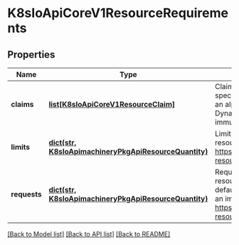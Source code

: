 # K8sIoApiCoreV1ResourceRequirements

## Properties
Name | Type | Description | Notes
------------ | ------------- | ------------- | -------------
**claims** | [**list[K8sIoApiCoreV1ResourceClaim]**](K8sIoApiCoreV1ResourceClaim.md) | Claims lists the names of resources, defined in spec.resourceClaims, that are used by this container.  This is an alpha field and requires enabling the DynamicResourceAllocation feature gate.  This field is immutable. It can only be set for containers. | [optional] 
**limits** | [**dict(str, K8sIoApimachineryPkgApiResourceQuantity)**](K8sIoApimachineryPkgApiResourceQuantity.md) | Limits describes the maximum amount of compute resources allowed. More info: https://kubernetes.io/docs/concepts/configuration/manage-resources-containers/ | [optional] 
**requests** | [**dict(str, K8sIoApimachineryPkgApiResourceQuantity)**](K8sIoApimachineryPkgApiResourceQuantity.md) | Requests describes the minimum amount of compute resources required. If Requests is omitted for a container, it defaults to Limits if that is explicitly specified, otherwise to an implementation-defined value. More info: https://kubernetes.io/docs/concepts/configuration/manage-resources-containers/ | [optional] 

[[Back to Model list]](../README.md#documentation-for-models) [[Back to API list]](../README.md#documentation-for-api-endpoints) [[Back to README]](../README.md)



